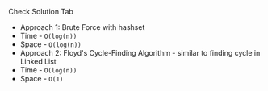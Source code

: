 Check Solution Tab
​
- Approach 1: Brute Force with hashset
- Time - `O(log(n))`
- Space - `O(log(n))`
- Approach 2: Floyd's Cycle-Finding Algorithm - similar to finding cycle in Linked List
- Time - `O(log(n))`
- Space - `O(1)`